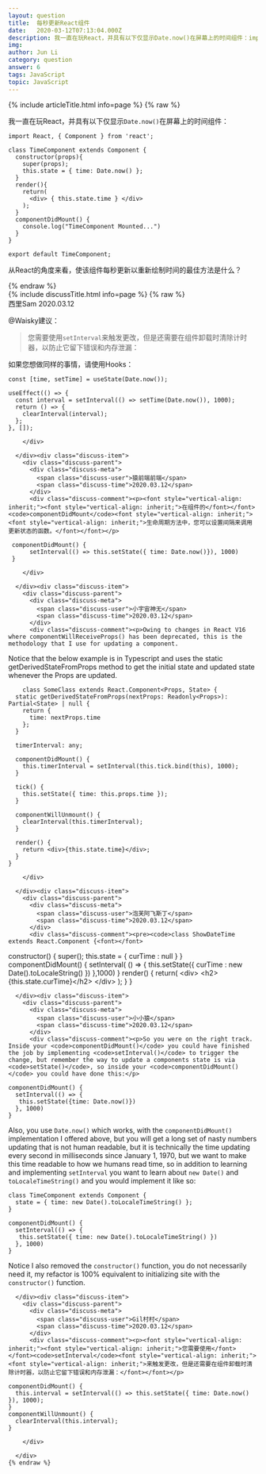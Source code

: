 ```yaml
---
layout: question
title:  每秒更新React组件
date:   2020-03-12T07:13:04.000Z
description: 我一直在玩React，并具有以下仅显示Date.now()在屏幕上的时间组件：import React, { Component } from 're...
img: 
author: Jun Li
category: question
answer: 6
tags: JavaScript
topic: JavaScript
---
```

<div class="article-root">
  <div class="article">
    {% include articleTitle.html info=page %}
    {% raw %}
    <div class="article-content"><p><font style="vertical-align: inherit;"><font style="vertical-align: inherit;">我一直在玩React，并具有以下仅显示</font></font><code>Date.now()</code><font style="vertical-align: inherit;"><font style="vertical-align: inherit;">在屏幕上的</font><font style="vertical-align: inherit;">时间组件</font><font style="vertical-align: inherit;">：</font></font></p>

<pre><code>import React, { Component } from 'react';<font></font>
<font></font>
class TimeComponent extends Component {<font></font>
  constructor(props){<font></font>
    super(props);<font></font>
    this.state = { time: Date.now() };<font></font>
  }<font></font>
  render(){<font></font>
    return(<font></font>
      &lt;div&gt; { this.state.time } &lt;/div&gt;<font></font>
    );<font></font>
  }<font></font>
  componentDidMount() {<font></font>
    console.log("TimeComponent Mounted...")<font></font>
  }<font></font>
}<font></font>
<font></font>
export default TimeComponent;<font></font>
</code></pre>

<p><font style="vertical-align: inherit;"><font style="vertical-align: inherit;">从React的角度来看，使该组件每秒更新以重新绘制时间的最佳方法是什么？</font></font></p></div>
    {% endraw %}
  </div>

  <div class="discuss-wrapper">
    {% include discussTitle.html info=page %}
    {% raw %}
    <div class="discuss-item">
        <div class="discuss-parent">
          <div class="discuss-meta">
            <span class="discuss-user">西里Sam</span>
            <span class="discuss-time">2020.03.12</span>
          </div>
          <div class="discuss-comment"><p><font style="vertical-align: inherit;"><font style="vertical-align: inherit;">@Waisky建议：</font></font></p>

<blockquote>
  <p><font style="vertical-align: inherit;"><font style="vertical-align: inherit;">您需要使用</font></font><code>setInterval</code><font style="vertical-align: inherit;"><font style="vertical-align: inherit;">来触发更改，但是还需要在组件卸载时清除计时器，以防止它留下错误和内存泄漏：</font></font></p>
</blockquote>

<p><font style="vertical-align: inherit;"><font style="vertical-align: inherit;">如果您想做同样的事情，请使用Hooks：</font></font></p>

<pre class="lang-js prettyprint-override"><code>const [time, setTime] = useState(Date.now());<font></font>
<font></font>
useEffect(() =&gt; {<font></font>
  const interval = setInterval(() =&gt; setTime(Date.now()), 1000);<font></font>
  return () =&gt; {<font></font>
    clearInterval(interval);<font></font>
  };<font></font>
}, []);<font></font>
</code></pre></div>
        </div>
        
      </div><div class="discuss-item">
        <div class="discuss-parent">
          <div class="discuss-meta">
            <span class="discuss-user">猿前端前端</span>
            <span class="discuss-time">2020.03.12</span>
          </div>
          <div class="discuss-comment"><p><font style="vertical-align: inherit;"><font style="vertical-align: inherit;">在组件的</font></font><code>componentDidMount</code><font style="vertical-align: inherit;"><font style="vertical-align: inherit;">生命周期方法中，您可以设置间隔来调用更新状态的函数。</font></font></p>

<pre><code> componentDidMount() {<font></font>
      setInterval(() =&gt; this.setState({ time: Date.now()}), 1000)<font></font>
 }<font></font>
</code></pre></div>
        </div>
        
      </div><div class="discuss-item">
        <div class="discuss-parent">
          <div class="discuss-meta">
            <span class="discuss-user">小宇宙神无</span>
            <span class="discuss-time">2020.03.12</span>
          </div>
          <div class="discuss-comment"><p>Owing to changes in React V16 where componentWillReceiveProps() has been deprecated, this is the methodology that I use for updating a component.
Notice that the below example is in Typescript and uses the static getDerivedStateFromProps method to get the initial state and updated state whenever the Props are updated.</p>

<pre><code>    class SomeClass extends React.Component&lt;Props, State&gt; {<font></font>
  static getDerivedStateFromProps(nextProps: Readonly&lt;Props&gt;): Partial&lt;State&gt; | null {<font></font>
    return {<font></font>
      time: nextProps.time<font></font>
    };<font></font>
  }<font></font>
<font></font>
  timerInterval: any;<font></font>
<font></font>
  componentDidMount() {<font></font>
    this.timerInterval = setInterval(this.tick.bind(this), 1000);<font></font>
  }<font></font>
<font></font>
  tick() {<font></font>
    this.setState({ time: this.props.time });<font></font>
  }<font></font>
<font></font>
  componentWillUnmount() {<font></font>
    clearInterval(this.timerInterval);<font></font>
  }<font></font>
<font></font>
  render() {<font></font>
    return &lt;div&gt;{this.state.time}&lt;/div&gt;;<font></font>
  }<font></font>
}<font></font>
</code></pre></div>
        </div>
        
      </div><div class="discuss-item">
        <div class="discuss-parent">
          <div class="discuss-meta">
            <span class="discuss-user">泡芙阿飞斯丁</span>
            <span class="discuss-time">2020.03.12</span>
          </div>
          <div class="discuss-comment"><pre><code>class ShowDateTime extends React.Component {<font></font>
   constructor() {<font></font>
      super();<font></font>
      this.state = {<font></font>
        curTime : null<font></font>
      }<font></font>
    }<font></font>
    componentDidMount() {<font></font>
      setInterval( () =&gt; {<font></font>
        this.setState({<font></font>
          curTime : new Date().toLocaleString()<font></font>
        })<font></font>
      },1000)<font></font>
    }<font></font>
   render() {<font></font>
        return(<font></font>
          &lt;div&gt;<font></font>
            &lt;h2&gt;{this.state.curTime}&lt;/h2&gt;<font></font>
          &lt;/div&gt;<font></font>
        );<font></font>
      }<font></font>
    }<font></font>
</code></pre></div>
        </div>
        
      </div><div class="discuss-item">
        <div class="discuss-parent">
          <div class="discuss-meta">
            <span class="discuss-user">小小猿</span>
            <span class="discuss-time">2020.03.12</span>
          </div>
          <div class="discuss-comment"><p>So you were on the right track. Inside your <code>componentDidMount()</code> you could have finished the job by implementing <code>setInterval()</code> to trigger the change, but remember the way to update a components state is via <code>setState()</code>, so inside your <code>componentDidMount()</code> you could have done this:</p>

<pre><code>componentDidMount() {<font></font>
  setInterval(() =&gt; {<font></font>
   this.setState({time: Date.now()})    <font></font>
  }, 1000)<font></font>
}<font></font>
</code></pre>

<p>Also, you use <code>Date.now()</code> which works, with the <code>componentDidMount()</code> implementation I offered above, but you will get a long set of nasty numbers updating that is not human readable, but it is technically the time updating every second in milliseconds since January 1, 1970, but we want to make this time readable to how we humans read time, so in addition to learning and implementing <code>setInterval</code> you want to learn about <code>new Date()</code> and <code>toLocaleTimeString()</code> and you would implement it like so:</p>

<pre><code>class TimeComponent extends Component {<font></font>
  state = { time: new Date().toLocaleTimeString() };<font></font>
}<font></font>
<font></font>
componentDidMount() {<font></font>
  setInterval(() =&gt; {<font></font>
   this.setState({ time: new Date().toLocaleTimeString() })    <font></font>
  }, 1000)<font></font>
}<font></font>
</code></pre>

<p>Notice I also removed the <code>constructor()</code> function, you do not necessarily need it, my refactor is 100% equivalent to initializing site with the <code>constructor()</code> function.</p></div>
        </div>
        
      </div><div class="discuss-item">
        <div class="discuss-parent">
          <div class="discuss-meta">
            <span class="discuss-user">Gil村村</span>
            <span class="discuss-time">2020.03.12</span>
          </div>
          <div class="discuss-comment"><p><font style="vertical-align: inherit;"><font style="vertical-align: inherit;">您需要使用</font></font><code>setInterval</code><font style="vertical-align: inherit;"><font style="vertical-align: inherit;">来触发更改，但是还需要在组件卸载时清除计时器，以防止它留下错误和内存泄漏：</font></font></p>

<pre class="lang-js prettyprint-override"><code>componentDidMount() {<font></font>
  this.interval = setInterval(() =&gt; this.setState({ time: Date.now() }), 1000);<font></font>
}<font></font>
componentWillUnmount() {<font></font>
  clearInterval(this.interval);<font></font>
}<font></font>
</code></pre></div>
        </div>
        
      </div>
    {% endraw %}
  </div>
<div>
